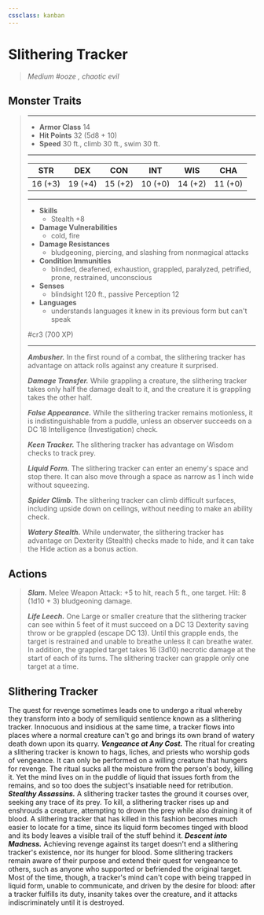 ```yaml
---
cssclass: kanban
---
```


# Slithering Tracker
>*Medium #ooze , chaotic evil*
## Monster Traits
>___
>- **Armor Class** 14
>- **Hit Points** 32 (5d8 + 10)
>- **Speed** 30 ft., climb 30 ft., swim 30 ft.
>___
>|STR|DEX|CON|INT|WIS|CHA|
>|:---:|:---:|:---:|:---:|:---:|:---:|
>|16 (+3)|19 (+4)|15 (+2)|10 (+0)|14 (+2)|11 (+0)|
>___
>- **Skills**
>	 - Stealth +8
>- **Damage Vulnerabilities**
>	 - cold, fire
>- **Damage Resistances**
>	 - bludgeoning, piercing, and slashing from nonmagical attacks
>- **Condition Immunities**
>	 - blinded, deafened, exhaustion, grappled, paralyzed, petrified, prone, restrained, unconscious
>- **Senses**
>	 - blindsight 120 ft., passive Perception 12
>- **Languages**
>	 - understands languages it knew in its previous form but can't speak
>
> #cr3 (700 XP)
>___
>***Ambusher.*** In the first round of a combat, the slithering tracker has advantage on attack rolls against any creature it surprised.  
>
>***Damage Transfer.*** While grappling a creature, the slithering tracker takes only haIf the damage dealt to it, and the creature it is grappling takes the other half.  
>
>***False Appearance.*** While the slithering tracker remains motionless, it is indistinguishable from a puddle, unless an observer succeeds on a DC 18 Intelligence (Investigation) check.  
>
>***Keen Tracker.*** The slithering tracker has advantage on Wisdom checks to track prey.  
>
>***Liquid Form.*** The slithering tracker can enter an enemy's space and stop there. It can also move through a space as narrow as 1 inch wide without squeezing.  
>
>***Spider Climb.*** The slithering tracker can climb difficult surfaces, including upside down on ceilings, without needing to make an ability check.  
>
>***Watery Stealth.*** While underwater, the slithering tracker has advantage on Dexterity (Stealth) checks made to hide, and it can take the Hide action as a bonus action.  
>
## Actions
>***Slam.*** Melee Weapon Attack: +5 to hit, reach 5 ft., one target. Hit: 8 (1d10 + 3) bludgeoning damage.  
>
>***Life Leech.*** One Large or smaller creature that the slithering tracker can see within 5 feet of it must succeed on a DC 13 Dexterity saving throw or be grappled (escape DC 13). Until this grapple ends, the target is restrained and unable to breathe unless it can breathe water. In addition, the grappled target takes 16 (3d10) necrotic damage at the start of each of its turns. The slithering tracker can grapple only one target at a time.
## Slithering Tracker
The quest for revenge sometimes leads one to undergo a ritual whereby they transform into a body of semiliquid sentience known as a slithering tracker. Innocuous and insidious at the same time, a tracker flows into places where a normal creature can't go and brings its own brand of watery death down upon its quarry.
***Vengeance at Any Cost.***  The ritual for creating a slithering tracker is known to hags, liches, and priests who worship gods of vengeance. It can only be performed on a willing creature that hungers for revenge. The ritual sucks all the moisture from the person's body, killing it. Yet the mind lives on in the puddle of liquid that issues forth from the remains, and so too does the subject's insatiable need for retribution.
***Stealthy Assassins.***  A slithering tracker tastes the ground it courses over, seeking any trace of its prey. To kill, a slithering tracker rises up and enshrouds a creature, attempting to drown the prey while also draining it of blood. A slithering tracker that has killed in this fashion becomes much easier to locate for a time, since its liquid form becomes tinged with blood and its body leaves a visible trail of the stuff behind it.
***Descent into Madness.***  Achieving revenge against its target doesn't end a slithering tracker's existence, nor its hunger for blood. Some slithering trackers remain aware of their purpose and extend their quest for vengeance to others, such as anyone who supported or befriended the original target. Most of the time, though, a tracker's mind can't cope with being trapped in liquid form, unable to communicate, and driven by the desire for blood: after a tracker fulfills its duty, insanity takes over the creature, and it attacks indiscriminately until it is destroyed.